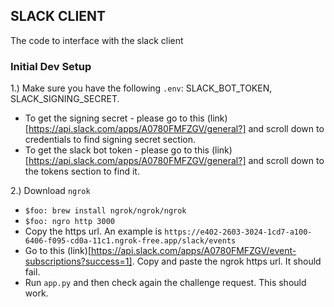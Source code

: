 ## SLACK CLIENT
The code to interface with the slack client


### Initial Dev Setup
1.) Make sure you have the following `.env`: SLACK_BOT_TOKEN, SLACK_SIGNING_SECRET. 
- To get the signing secret - please go to this (link)[https://api.slack.com/apps/A0780FMFZGV/general?] and scroll down to credentials to find signing secret section.
- To get the slack bot token - please go to this (link)[https://api.slack.com/apps/A0780FMFZGV/general?] and scroll down to the tokens section to find it.

2.) Download `ngrok`
- `$foo: brew install ngrok/ngrok/ngrok`
- `$foo: ngro http 3000`
- Copy the https url. An example is `https://e402-2603-3024-1cd7-a100-6406-f095-cd0a-11c1.ngrok-free.app/slack/events`
- Go to this (link)[https://api.slack.com/apps/A0780FMFZGV/event-subscriptions?success=1]. Copy and paste the ngrok https url. It should fail.
- Run `app.py` and then check again the challenge request. This should work. 
